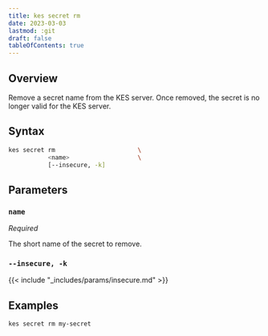 ```yaml
---
title: kes secret rm
date: 2023-03-03
lastmod: :git
draft: false
tableOfContents: true
---
```


## Overview

Remove a secret name from the KES server.
Once removed, the secret is no longer valid for the KES server.

## Syntax

```sh
kes secret rm                       \
           <name>                   \
           [--insecure, -k]
```

## Parameters

### `name`

_Required_

The short name of the secret to remove.

### `--insecure, -k`

{{< include "_includes/params/insecure.md" >}}

## Examples

```sh {.copy}
kes secret rm my-secret
```